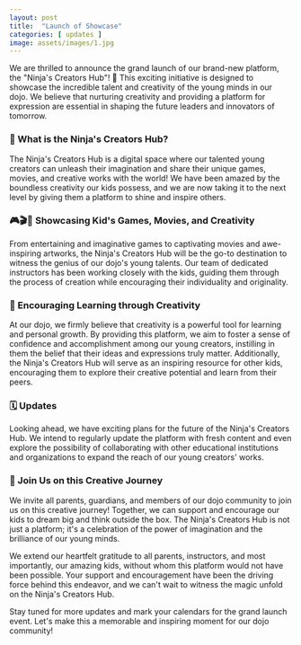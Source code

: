 ```yaml
---
layout: post
title:  "Launch of Showcase"
categories: [ updates ]
image: assets/images/1.jpg
---
```


We are thrilled to announce the grand launch of our brand-new platform, the "Ninja's Creators Hub"! 🎈 This exciting initiative is designed to showcase the incredible talent and creativity of the young minds in our dojo. We believe that nurturing creativity and providing a platform for expression are essential in shaping the future leaders and innovators of tomorrow.

### 🌟 What is the Ninja's Creators Hub?

The Ninja's Creators Hub is a digital space where our talented young creators can unleash their imagination and share their unique games, movies, and creative works with the world! We have been amazed by the boundless creativity our kids possess, and we are now taking it to the next level by giving them a platform to shine and inspire others.

### 🎮🎬🎨 Showcasing Kid's Games, Movies, and Creativity

From entertaining and imaginative games to captivating movies and awe-inspiring artworks, the Ninja's Creators Hub will be the go-to destination to witness the genius of our dojo's young talents. Our team of dedicated instructors has been working closely with the kids, guiding them through the process of creation while encouraging their individuality and originality.

### 🌈 Encouraging Learning through Creativity

At our dojo, we firmly believe that creativity is a powerful tool for learning and personal growth. By providing this platform, we aim to foster a sense of confidence and accomplishment among our young creators, instilling in them the belief that their ideas and expressions truly matter. Additionally, the Ninja's Creators Hub will serve as an inspiring resource for other kids, encouraging them to explore their creative potential and learn from their peers.

### 🗓️ Updates

Looking ahead, we have exciting plans for the future of the Ninja's Creators Hub. We intend to regularly update the platform with fresh content and even explore the possibility of collaborating with other educational institutions and organizations to expand the reach of our young creators' works.

### 🤝 Join Us on this Creative Journey

We invite all parents, guardians, and members of our dojo community to join us on this creative journey! Together, we can support and encourage our kids to dream big and think outside the box. The Ninja's Creators Hub is not just a platform; it's a celebration of the power of imagination and the brilliance of our young minds.

We extend our heartfelt gratitude to all parents, instructors, and most importantly, our amazing kids, without whom this platform would not have been possible. Your support and encouragement have been the driving force behind this endeavor, and we can't wait to witness the magic unfold on the Ninja's Creators Hub.

Stay tuned for more updates and mark your calendars for the grand launch event. Let's make this a memorable and inspiring moment for our dojo community!